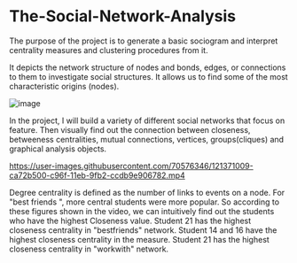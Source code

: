 # The-Social-Network-Analysis

The purpose of the project is to generate a basic sociogram and interpret centrality measures and clustering procedures from it. 

It depicts the network structure of nodes and bonds, edges, or connections to them to investigate social structures. It allows us to find some of the most characteristic origins (nodes).

![image](https://user-images.githubusercontent.com/70576346/121362326-99db4d00-c968-11eb-8444-097b99286f10.png)

In the project, I will build a variety of different social networks that focus on feature. Then visually find out the connection between closeness, betweeness centralities, mutual connections, vertices, groups(cliques) and graphical analysis objects.

https://user-images.githubusercontent.com/70576346/121371009-ca72b500-c96f-11eb-9fb2-ccdb9e906782.mp4

Degree centrality is defined as the number of links to events on a node. For "best friends ", more central students were more popular. So according to these figures shown in the video, we can intuitively find out the students who have the highest Closeness value. Student 21 has the highest closeness centrality in "bestfriends" network. Student 14 and 16 have the highest closeness centrality in the measure. Student 21 has the highest closeness centrality in "workwith" network. 



